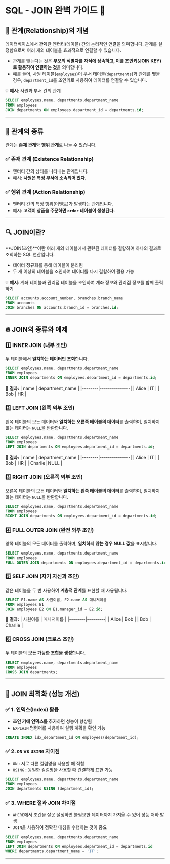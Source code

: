 # SQL - JOIN 완벽 가이드 🚀

## 🔗 관계(Relationship)의 개념

데이터베이스에서 **관계**란 엔터티(테이블) 간의 논리적인 연결을 의미합니다. 관계를 설정함으로써 여러 개의 테이블을 효과적으로 연결할 수 있습니다.

- 관계를 맺는다는 것은 **부모의 식별자를 자식에 상속하고, 이를 조인키(JOIN KEY)로 활용하여 연결하는 것**을 의미합니다.
- 예를 들어, 사원 테이블(`employees`)이 부서 테이블(`departments`)과 관계를 맺을 경우, `department_id`를 조인키로 사용하여 데이터를 연결할 수 있습니다.

💡 **예시**: 사원과 부서 간의 관계
```sql
SELECT employees.name, departments.department_name
FROM employees
JOIN departments ON employees.department_id = departments.id;
```

---

## 📌 관계의 종류

관계는 **존재 관계**와 **행위 관계**로 나눌 수 있습니다.

### ✅ 존재 관계 (Existence Relationship)
- 엔터티 간의 상태를 나타내는 관계입니다.
- 예시: **사원은 특정 부서에 소속되어 있다.**

### ✅ 행위 관계 (Action Relationship)
- 엔터티 간의 특정 행위(이벤트)가 발생하는 관계입니다.
- 예시: **고객이 상품을 주문하면 `order` 테이블이 생성된다.**

---

## 🔍 JOIN이란?

**JOIN(조인)**이란 여러 개의 테이블에서 관련된 데이터를 결합하여 하나의 결과로 조회하는 SQL 연산입니다.

- 데이터 정규화를 통해 테이블이 분리됨
- 두 개 이상의 테이블을 조인하여 데이터를 다시 결합하여 활용 가능

💡 **예시**: 계좌 테이블과 관리점 테이블을 조인하여 계좌 정보와 관리점 정보를 함께 출력하기
```sql
SELECT accounts.account_number, branches.branch_name
FROM accounts
JOIN branches ON accounts.branch_id = branches.id;
```

---

## 🔥 JOIN의 종류와 예제

### 1️⃣ INNER JOIN (내부 조인)
두 테이블에서 **일치하는 데이터만 조회**합니다.

```sql
SELECT employees.name, departments.department_name
FROM employees
INNER JOIN departments ON employees.department_id = departments.id;
```
📝 **결과:**
| name   | department_name |
|--------|---------------|
| Alice  | IT            |
| Bob    | HR            |

### 2️⃣ LEFT JOIN (왼쪽 외부 조인)
왼쪽 테이블의 모든 데이터와 **일치하는 오른쪽 테이블의 데이터**를 출력하며, 일치하지 않는 데이터는 `NULL`을 반환합니다.

```sql
SELECT employees.name, departments.department_name
FROM employees
LEFT JOIN departments ON employees.department_id = departments.id;
```
📝 **결과:**
| name   | department_name |
|--------|---------------|
| Alice  | IT            |
| Bob    | HR            |
| Charlie| NULL          |

### 3️⃣ RIGHT JOIN (오른쪽 외부 조인)
오른쪽 테이블의 모든 데이터와 **일치하는 왼쪽 테이블의 데이터**를 출력하며, 일치하지 않는 데이터는 `NULL`을 반환합니다.

```sql
SELECT employees.name, departments.department_name
FROM employees
RIGHT JOIN departments ON employees.department_id = departments.id;
```

### 4️⃣ FULL OUTER JOIN (완전 외부 조인)
양쪽 테이블의 모든 데이터를 출력하며, **일치하지 않는 경우 NULL 값**을 표시합니다.

```sql
SELECT employees.name, departments.department_name
FROM employees
FULL OUTER JOIN departments ON employees.department_id = departments.id;
```

### 5️⃣ SELF JOIN (자기 자신과 조인)
같은 테이블을 두 번 사용하여 **계층적 관계**를 표현할 때 사용됩니다.

```sql
SELECT E1.name AS 사원이름, E2.name AS 매니저이름
FROM employees E1
JOIN employees E2 ON E1.manager_id = E2.id;
```

📝 **결과:**
| 사원이름 | 매니저이름 |
|--------|---------|
| Alice  | Bob     |
| Bob    | Charlie |

### 6️⃣ CROSS JOIN (크로스 조인)
두 테이블의 **모든 가능한 조합을 생성**합니다.

```sql
SELECT employees.name, departments.department_name
FROM employees
CROSS JOIN departments;
```

---

## 🎯 JOIN 최적화 (성능 개선)

### ✅ 1. 인덱스(Index) 활용
- **조인 키에 인덱스를 추가**하면 성능이 향상됨
- `EXPLAIN` 명령어를 사용하여 실행 계획을 확인 가능

```sql
CREATE INDEX idx_department_id ON employees(department_id);
```

### ✅ 2. `ON` vs `USING` 차이점
- `ON` : 서로 다른 컬럼명을 사용할 때 적합
- `USING` : 동일한 컬럼명을 사용할 때 간결하게 표현 가능

```sql
SELECT employees.name, departments.department_name
FROM employees
JOIN departments USING (department_id);
```

### ✅ 3. WHERE 절과 JOIN 차이점
- `WHERE`에서 조건을 잘못 설정하면 불필요한 데이터까지 가져올 수 있어 성능 저하 발생
- `JOIN`을 사용하여 정확한 매칭을 수행하는 것이 중요

```sql
SELECT employees.name, departments.department_name
FROM employees
LEFT JOIN departments ON employees.department_id = departments.id
WHERE departments.department_name = 'IT';
```

---